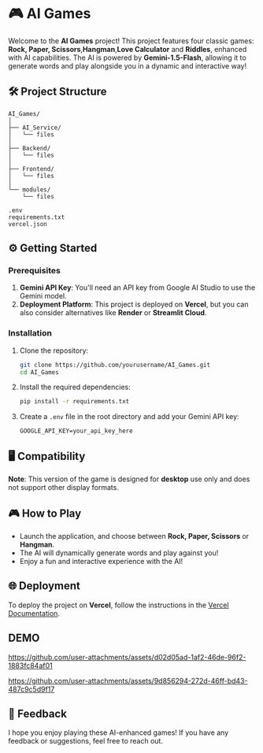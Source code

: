 # 🎮 AI Games

Welcome to the **AI Games** project! This project features four classic games: **Rock, Paper, Scissors**,**Hangman**,**Love Calculator** and **Riddles**, enhanced with AI capabilities. The AI is powered by **Gemini-1.5-Flash**, allowing it to generate words and play alongside you in a dynamic and interactive way!

## 🛠️ Project Structure

```
AI_Games/
│
├── AI_Service/
│   └── files
│
├── Backend/
│   └── files
│
├── Frontend/
│   └── files
│
└── modules/
    └── files

.env
requirements.txt
vercel.json
```

## ⚙️ Getting Started

### Prerequisites

1. **Gemini API Key**: You'll need an API key from Google AI Studio to use the Gemini model. 
2. **Deployment Platform**: This project is deployed on **Vercel**, but you can also consider alternatives like **Render** or **Streamlit Cloud**.

### Installation

1. Clone the repository:
   ```bash
   git clone https://github.com/yourusername/AI_Games.git
   cd AI_Games
   ```

2. Install the required dependencies:
   ```bash
   pip install -r requirements.txt
   ```

3. Create a `.env` file in the root directory and add your Gemini API key:
   ```plaintext
   GOOGLE_API_KEY=your_api_key_here
   ```

## 🖥️ Compatibility

**Note**: This version of the game is designed for **desktop** use only and does not support other display formats.

## 🎮 How to Play

- Launch the application, and choose between **Rock, Paper, Scissors** or **Hangman**.
- The AI will dynamically generate words and play against you!
- Enjoy a fun and interactive experience with the AI!

## 🌐 Deployment

To deploy the project on **Vercel**, follow the instructions in the [Vercel Documentation](https://vercel.com/docs).

## DEMO


https://github.com/user-attachments/assets/d02d05ad-1af2-46de-96f2-1883fc84af01


https://github.com/user-attachments/assets/9d856294-272d-46ff-bd43-487c9c5d9f17



## 💬 Feedback

I hope you enjoy playing these AI-enhanced games! If you have any feedback or suggestions, feel free to reach out.
